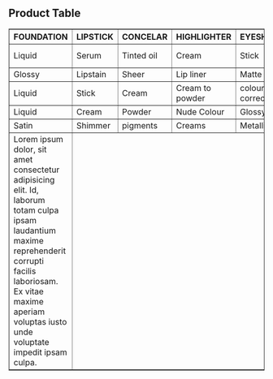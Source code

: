 <!DOCTYPE html>
<html lang="en">
<head>
    <meta charset="UTF-8">
    <meta name="viewport" content="width=device-width, initial-scale=1.0">
    <title>Product Table</title>
    <style>
        th {
            font-weight: bold;
        }
    </style>
</head>
<body>

<h2>Product Table</h2>

<table border="1">
    <thead>
        <tr>
            <th>FOUNDATION</th>
            <th>LIPSTICK</th>
            <th>CONCELAR</th>
            <th>HIGHLIGHTER</th>
            <th>EYESHADOW</th>
        </tr>
    </thead>
    <tbody>
        <tr>
            <td>Liquid</td>
            <td>Serum</td>
            <td>Tinted oil</td>
            <td>Cream</td>
            <td>Stick</td>
            <td>Description</td>
            <td>But 1 get 1 free</td>
        </tr>
        <tr>
            <td>Glossy</td>
            <td>Lipstain</td>
            <td>Sheer</td>
            <td>Lip liner</td>
            <td>Matte</td>
            <td></td>
            <td>Clearance</td>
        </tr>
        <tr>
            <td>Liquid</td>
            <td>Stick</td>
            <td>Cream</td>
            <td>Cream to powder</td>
            <td>colour correcting</td>
            <td></td>
            <td>But 1 get 1 free</td>
        </tr>
        <tr>
            <td>Liquid</td>
            <td>Cream</td>
            <td>Powder</td>
            <td>Nude Colour</td>
            <td>Glossy</td>
            <td></td>
            <td>75% off</td>
        </tr>
        <tr>
            <td>Satin</td>
            <td>Shimmer</td>
            <td>pigments</td>
            <td>Creams</td>
            <td>Metallic</td>
            <td></td>
            <td>25%</td>
        </tr>
    </tr>
    <td colspans="5">
        Lorem ipsum dolor, sit amet consectetur adipisicing elit. Id, laborum totam culpa ipsam laudantium maxime reprehenderit corrupti facilis laboriosam. Ex vitae maxime aperiam voluptas iusto unde voluptate impedit ipsam culpa.
    </td>
</tr>
    </tbody>
</table>

</body>
</html>
